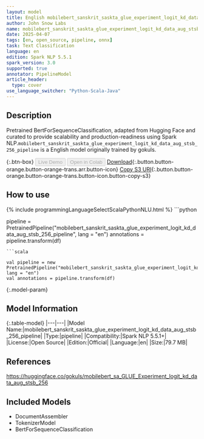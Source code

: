 ```yaml
---
layout: model
title: English mobilebert_sanskrit_saskta_glue_experiment_logit_kd_data_aug_stsb_256_pipeline pipeline BertForSequenceClassification from gokuls
author: John Snow Labs
name: mobilebert_sanskrit_saskta_glue_experiment_logit_kd_data_aug_stsb_256_pipeline
date: 2025-04-07
tags: [en, open_source, pipeline, onnx]
task: Text Classification
language: en
edition: Spark NLP 5.5.1
spark_version: 3.0
supported: true
annotator: PipelineModel
article_header:
  type: cover
use_language_switcher: "Python-Scala-Java"
---
```


## Description

Pretrained BertForSequenceClassification, adapted from Hugging Face and curated to provide scalability and production-readiness using Spark NLP.`mobilebert_sanskrit_saskta_glue_experiment_logit_kd_data_aug_stsb_256_pipeline` is a English model originally trained by gokuls.

{:.btn-box}
<button class="button button-orange" disabled>Live Demo</button>
<button class="button button-orange" disabled>Open in Colab</button>
[Download](https://s3.amazonaws.com/auxdata.johnsnowlabs.com/public/models/mobilebert_sanskrit_saskta_glue_experiment_logit_kd_data_aug_stsb_256_pipeline_en_5.5.1_3.0_1743994368980.zip){:.button.button-orange.button-orange-trans.arr.button-icon}
[Copy S3 URI](s3://auxdata.johnsnowlabs.com/public/models/mobilebert_sanskrit_saskta_glue_experiment_logit_kd_data_aug_stsb_256_pipeline_en_5.5.1_3.0_1743994368980.zip){:.button.button-orange.button-orange-trans.button-icon.button-copy-s3}

## How to use



<div class="tabs-box" markdown="1">
{% include programmingLanguageSelectScalaPythonNLU.html %}
```python

pipeline = PretrainedPipeline("mobilebert_sanskrit_saskta_glue_experiment_logit_kd_data_aug_stsb_256_pipeline", lang = "en")
annotations =  pipeline.transform(df)   

```
```scala

val pipeline = new PretrainedPipeline("mobilebert_sanskrit_saskta_glue_experiment_logit_kd_data_aug_stsb_256_pipeline", lang = "en")
val annotations = pipeline.transform(df)

```
</div>

{:.model-param}
## Model Information

{:.table-model}
|---|---|
|Model Name:|mobilebert_sanskrit_saskta_glue_experiment_logit_kd_data_aug_stsb_256_pipeline|
|Type:|pipeline|
|Compatibility:|Spark NLP 5.5.1+|
|License:|Open Source|
|Edition:|Official|
|Language:|en|
|Size:|79.7 MB|

## References

https://huggingface.co/gokuls/mobilebert_sa_GLUE_Experiment_logit_kd_data_aug_stsb_256

## Included Models

- DocumentAssembler
- TokenizerModel
- BertForSequenceClassification